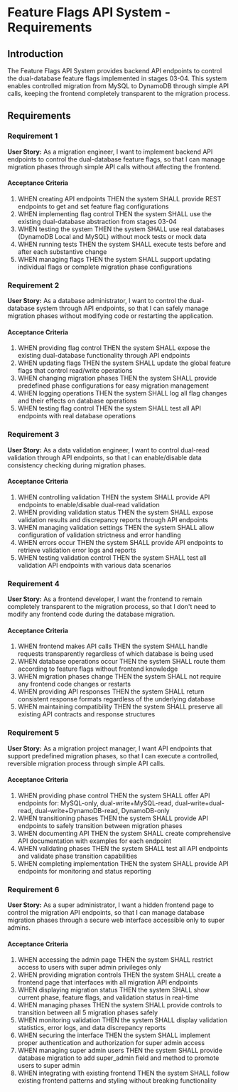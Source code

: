 # Feature Flags API System - Requirements

## Introduction

The Feature Flags API System provides backend API endpoints to control the dual-database feature flags implemented in stages 03-04. This system enables controlled migration from MySQL to DynamoDB through simple API calls, keeping the frontend completely transparent to the migration process.

## Requirements

### Requirement 1

**User Story:** As a migration engineer, I want to implement backend API endpoints to control the dual-database feature flags, so that I can manage migration phases through simple API calls without affecting the frontend.

#### Acceptance Criteria

1. WHEN creating API endpoints THEN the system SHALL provide REST endpoints to get and set feature flag configurations
2. WHEN implementing flag control THEN the system SHALL use the existing dual-database abstraction from stages 03-04
3. WHEN testing the system THEN the system SHALL use real databases (DynamoDB Local and MySQL) without mock tests or mock data
4. WHEN running tests THEN the system SHALL execute tests before and after each substantive change
5. WHEN managing flags THEN the system SHALL support updating individual flags or complete migration phase configurations

### Requirement 2

**User Story:** As a database administrator, I want to control the dual-database system through API endpoints, so that I can safely manage migration phases without modifying code or restarting the application.

#### Acceptance Criteria

1. WHEN providing flag control THEN the system SHALL expose the existing dual-database functionality through API endpoints
2. WHEN updating flags THEN the system SHALL update the global feature flags that control read/write operations
3. WHEN changing migration phases THEN the system SHALL provide predefined phase configurations for easy migration management
4. WHEN logging operations THEN the system SHALL log all flag changes and their effects on database operations
5. WHEN testing flag control THEN the system SHALL test all API endpoints with real database operations

### Requirement 3

**User Story:** As a data validation engineer, I want to control dual-read validation through API endpoints, so that I can enable/disable data consistency checking during migration phases.

#### Acceptance Criteria

1. WHEN controlling validation THEN the system SHALL provide API endpoints to enable/disable dual-read validation
2. WHEN providing validation status THEN the system SHALL expose validation results and discrepancy reports through API endpoints
3. WHEN managing validation settings THEN the system SHALL allow configuration of validation strictness and error handling
4. WHEN errors occur THEN the system SHALL provide API endpoints to retrieve validation error logs and reports
5. WHEN testing validation control THEN the system SHALL test all validation API endpoints with various data scenarios

### Requirement 4

**User Story:** As a frontend developer, I want the frontend to remain completely transparent to the migration process, so that I don't need to modify any frontend code during the database migration.

#### Acceptance Criteria

1. WHEN frontend makes API calls THEN the system SHALL handle requests transparently regardless of which database is being used
2. WHEN database operations occur THEN the system SHALL route them according to feature flags without frontend knowledge
3. WHEN migration phases change THEN the system SHALL not require any frontend code changes or restarts
4. WHEN providing API responses THEN the system SHALL return consistent response formats regardless of the underlying database
5. WHEN maintaining compatibility THEN the system SHALL preserve all existing API contracts and response structures

### Requirement 5

**User Story:** As a migration project manager, I want API endpoints that support predefined migration phases, so that I can execute a controlled, reversible migration process through simple API calls.

#### Acceptance Criteria

1. WHEN providing phase control THEN the system SHALL offer API endpoints for: MySQL-only, dual-write+MySQL-read, dual-write+dual-read, dual-write+DynamoDB-read, DynamoDB-only
2. WHEN transitioning phases THEN the system SHALL provide API endpoints to safely transition between migration phases
3. WHEN documenting API THEN the system SHALL create comprehensive API documentation with examples for each endpoint
4. WHEN validating phases THEN the system SHALL test all API endpoints and validate phase transition capabilities
5. WHEN completing implementation THEN the system SHALL provide API endpoints for monitoring and status reporting

### Requirement 6

**User Story:** As a super administrator, I want a hidden frontend page to control the migration API endpoints, so that I can manage database migration phases through a secure web interface accessible only to super admins.

#### Acceptance Criteria

1. WHEN accessing the admin page THEN the system SHALL restrict access to users with super admin privileges only
2. WHEN providing migration controls THEN the system SHALL create a frontend page that interfaces with all migration API endpoints
3. WHEN displaying migration status THEN the system SHALL show current phase, feature flags, and validation status in real-time
4. WHEN managing phases THEN the system SHALL provide controls to transition between all 5 migration phases safely
5. WHEN monitoring validation THEN the system SHALL display validation statistics, error logs, and data discrepancy reports
6. WHEN securing the interface THEN the system SHALL implement proper authentication and authorization for super admin access
7. WHEN managing super admin users THEN the system SHALL provide database migration to add super_admin field and method to promote users to super admin
8. WHEN integrating with existing frontend THEN the system SHALL follow existing frontend patterns and styling without breaking functionality